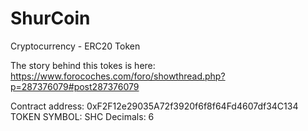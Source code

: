 # ShurCoin
Cryptocurrency - ERC20 Token

The story behind this tokes is here:
https://www.forocoches.com/foro/showthread.php?p=287376079#post287376079

Contract address: 0xF2F12e29035A72f3920f6f8f64Fd4607df34C134
TOKEN SYMBOL: SHC
Decimals: 6
